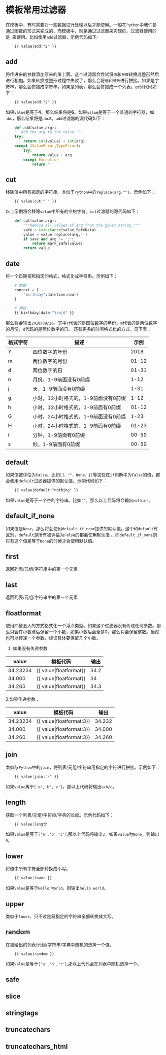 # 模板常用过滤器

在模板中，有时需要对一些数据进行处理以后才能使用。一般在`Python`中我们是通过函数的形式来完成的，而模板中，则是通过过滤器来实现的。过滤器使用的是`|`来使用。比如使用`add`过滤器，示例代码如下:
```html
    {{ value|add:"2" }}
```

## add

将传进来的参数添加原来的值上面。这个过滤器会尝试将`值`和`参数`转换成整形然后进行相加。如果转换成整形过程中失败了，那么会将`值`和`参数`进行拼接。如果是字符串，那么会拼接成字符串，如果是列表，那么会拼接成一个列表。示例代码如下：
```html
    {{ value|add:"2" }}
```
如果`value`是等于**4**，那么结果将是**6**。如果`value`是等于一个普通的字符器，如`abc`，那么结果将是`abc2`。`add`过滤器的源代码如下：
```python
    def add(value,arg):
    '''Add the arg to the value.'''
    try:
        return int(value) + int(arg)
    except (ValueError,TypeError):
        try:
            return value + arg
        except Exception
            return ''
```

## cut

移除值中所有指定的字符串。类似于`Python`中的`replace(arg,"")`。示例如下：
```python
    {{ value|cut:" " }}
```
以上示例将会移除`value`中所有的空格字符。`cut`过滤器的源代码如下：
```python
    def cut(value,arg):
        """Remove all values of arg from the given string."""
        safe = isinstance(value,SafeData)
        value = value.replace(arg,'')
        if save and arg != ';':
            return mark_safe(value)
        return value
```

## date

将一个日期按照指定的格式，格式化成字符串。示例如下：
```python
    # 数据
    context = {
        "birthday":datetime.now()
    }
    
    # 模板
    {{ birthday|date:"Y/m/d" }}
```
那么将会输出`2018/09/26`。其中`Y`代表的是四位数字的年份，`m`代表的是两位数字的月份，`d`代码的是两位数字的日。
还有更多的时间格式化的方式，见下表：
<table>
    <thead>
        <th>格式字符</th>
        <th>描述</th>
        <th>示例</th>
    </thead>
    <tbody>
        <tr>
            <td>Y</td>
            <td>四位数字的年份</td>
            <td>2018</td>
        </tr>
        <tr>
            <td>m</td>
            <td>两位数字的月份</td>
            <td>01-12</td>
        </tr>
        <tr>
            <td>d</td>
            <td>两位数字的日</td>
            <td>01-31</td>
        </tr>
        <tr>
            <td>n</td>
            <td>月份，1-9前面没有0前缀</td>
            <td>1-12</td>
        </tr>
        <tr>
            <td>j</td>
            <td>天，1-9前面没有0前缀</td>
            <td>1-31</td>
        </tr>
        <tr>
            <td>g</td>
            <td>小时，12小时格式的，1-9前面没有0前缀</td>
            <td>1-12</td>
        </tr>
        <tr>
            <td>h</td>
            <td>小时，12小时格式的，1-9前面有0前缀</td>
            <td>01-12</td>
        </tr>
        <tr>
            <td>G</td>
            <td>小时，24小时格式的，1-9前面没有0前缀</td>
            <td>1-23</td>
        </tr>
        <tr>
            <td>H</td>
            <td>小时，24小时格式的，1-9前面有0前缀</td>
            <td>01-23</td>
        </tr>
        <tr>
            <td>i</td>
            <td>分钟，1-9前面有0前缀</td>
            <td>00-59</td>
        </tr>
        <tr>
            <td>s</td>
            <td>秒，1-9前面有0前缀</td>
            <td>00-59</td>
        </tr>
    </tbody>
</table>

## default

如果值被评估为`False`。比如`[]、""、None、{}`等这些在`if`判断中为`False`的值，都会使用`default`过滤器提供的默认值。示例代码如下：
```html
    {{ value|default:"nothing" }}
```
如果`value`是等于一个空的字符串。比如`""`，那么以上代码将会输出`nothins`。

## default_if_none

如果值是`None`，那么将会使用`default_if_none`提供的默认值。这个和`default`有区别，`default`是所有被评估为`False`的都会使用默认值 。而`default_if_none`则只有这个值是等于`None`的时候才会使用默认值。

## first

返回列表/元组/字符串中的第一个元素

## last

返回列表/元组/字符串中的第一个元素


## floatformat

使用四舍五入的方式格式化一个浮点类型。如果这个过滤器没有传递任何参数。那么只会在小数点后保留一个小数，如果小数后面全是0，那么只会保留整数。当然也可以传递一个参数，标识具体要保留几个小数。

1. 如果没有传递参数
<table>
<thead>
<th>value</th>
<th>模板代码</th>
<th>输出</th>
</thead>
<tbody>
<tr>
<td>34.23234</td>
<td>{{ value|floatformat}}</td>
<td>34.2</td>
</tr>
<tr>
<td>34.000</td>
<td>{{ value|floatformat}}</td>
<td>34</td>
</tr>
<tr>
<td>34.260</td>
<td>{{ value|floatformat}}</td>
<td>34.3</td>
</tr>
</tbody>
</table>
2.如果传递参数：
<table>
<thead>
<th>value</th>
<th>模板代码</th>
<th>输出</th>
</thead>
<tbody>
<tr>
<td>34.23234</td>
<td>{{ value|floatformat:3}}</td>
<td>34.232</td>
</tr>
<tr>
<td>34.000</td>
<td>{{ value|floatformat:3}}</td>
<td>34.000</td>
</tr>
<tr>
<td>34.260</td>
<td>{{ value|floatformat:3}}</td>
<td>34.260</td>
</tr>
</tbody>
</table>

## join

类似与`Python`中的`join`，将列表/元组/字符串用指定的字符进行拼接。示例如下：
```python
    {{ value|join:"/" }}
```
如果`value`等于`['a','b','c']`，那以上代码将输出`a/b/c`。

## length

获取一个列表/元组/字符串/字典的长度。示例代码如下：
```python
    {{ value|length
```
如果`value`是等于`['a','b','c']`,那以上代码将输出`3`。如果`value`为`None`，则输出`0`。

## lower

将值中所有字符全部转换成小写。
```python
    {{ value|lower }}
```
如果`value`是等于`Hello World`。则输出`hello world`。

## upper

类似于`lower`，只不过是将指定的字符串全部转换成大写。

## random

在被给出的列表/元组/字符串/字典中随机的选择一个值。
```pytohn
    {{ value|random }}
```
如果`value`是等于`['a','b','c']`,那以上代码会在列表中随机选择一个。

## safe


## slice


## stringtags

## truncatechars

## truncatechars_html